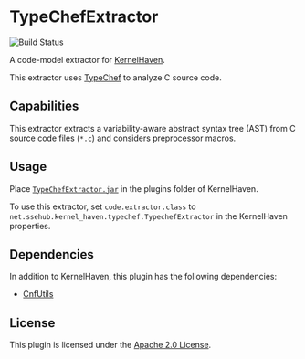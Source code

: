 # TypeChefExtractor

![Build Status](http://jenkins.sse.uni-hildesheim.de/buildStatus/icon?job=KernelHaven_TypeChefExtractor)

A code-model extractor for [KernelHaven](https://github.com/KernelHaven/KernelHaven).

This extractor uses [TypeChef](https://ckaestne.github.io/TypeChef/) to analyze C source code.

## Capabilities

This extractor extracts a variability-aware abstract syntax tree (AST) from C source code files (`*.c`) and considers preprocessor macros.

## Usage

Place [`TypeChefExtractor.jar`](https://jenkins.sse.uni-hildesheim.de/view/KernelHaven/job/KernelHaven_TypeChefExtractor/lastSuccessfulBuild/artifact/build/jar/TypeChefExtractor.jar) in the plugins folder of KernelHaven.

To use this extractor, set `code.extractor.class` to `net.ssehub.kernel_haven.typechef.TypechefExtractor` in the KernelHaven properties.

## Dependencies

In addition to KernelHaven, this plugin has the following dependencies:
* [CnfUtils](https://github.com/KernelHaven/CnfUtils)

## License

This plugin is licensed under the [Apache 2.0 License](http://www.apache.org/licenses/LICENSE-2.0.html).
